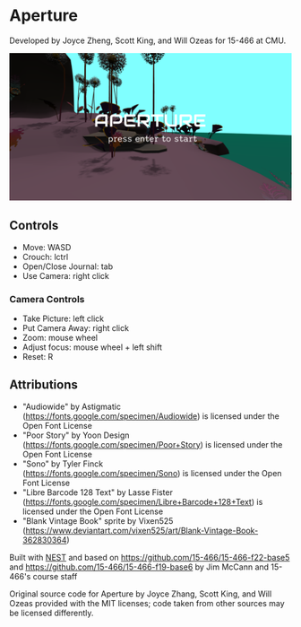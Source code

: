 # Aperture
Developed by Joyce Zheng, Scott King, and Will Ozeas for 15-466 at CMU. 

![Screen Shot](screenshot.png)

## Controls
- Move: WASD
- Crouch: lctrl
- Open/Close Journal: tab
- Use Camera: right click

### Camera Controls
- Take Picture: left click
- Put Camera Away: right click
- Zoom: mouse wheel
- Adjust focus: mouse wheel + left shift
- Reset: R

## Attributions
- "Audiowide" by Astigmatic <br>
	(https://fonts.google.com/specimen/Audiowide) is licensed under the Open Font License
- "Poor Story" by Yoon Design <br>
	(https://fonts.google.com/specimen/Poor+Story) is licensed under the Open Font License
- "Sono" by Tyler Finck <br>
	(https://fonts.google.com/specimen/Sono) is licensed under the Open Font License
- "Libre Barcode 128 Text" by Lasse Fister <br>
	(https://fonts.google.com/specimen/Libre+Barcode+128+Text) is licensed under the Open Font License
- "Blank Vintage Book" sprite by Vixen525 <br>
	(https://www.deviantart.com/vixen525/art/Blank-Vintage-Book-362830364)

Built with [NEST](NEST.md) and based on https://github.com/15-466/15-466-f22-base5 and https://github.com/15-466/15-466-f19-base6 by Jim McCann and 15-466's course staff

Original source code for Aperture by Joyce Zhang, Scott King, and Will Ozeas provided with the MIT licenses; code taken from other sources may be licensed differently.
